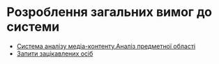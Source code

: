 # Розроблення загальних вимог до системи

- [Система аналізу медіа-контенту.Аналіз предметної області](/requirements/state-of-the-art.html)
- [Запити зацікавлених осіб](/requirements/stakeholders-needs.html)